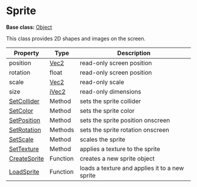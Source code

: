# Sprite

**Base class:** [Object](Object.md)

This class provides 2D shapes and images on the screen.

| Property | Type | Description |
| --- | --- | --- |
| position | [Vec2](Vec2.md) | read-only screen position |
| rotation | float | read-only screen position |
| scale | [Vec2](Vec2.md) | read-only scale |
| size | [iVec2](iVec2.md) | read-only dimensions |
| [SetCollider](Sprite_SetCollider.md) | Method | sets the sprite collider |
| [SetColor](Sprite_SetColor.md) | Method | sets the sprite color |
| [SetPosition](Sprite_SetPosition.md) | Method | sets the sprite position onscreen |
| [SetRotation](Sprite_SetRotation.md) | Methods | sets the sprite rotation onscreen |
| [SetScale](Sprite_SetScale.md) | Method | scales the sprite |
| [SetTexture](Sprite_SetTexture.md) | Method | applies a texture to the sprite |
| [CreateSprite](CreateSprite.md) | Function | creates a new sprite object |
| [LoadSprite](LoadSprite.md) | Function | loads a texture and applies it to a new sprite |

